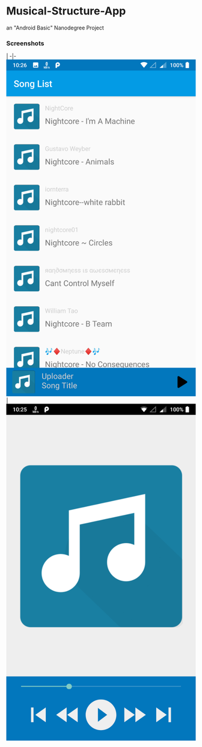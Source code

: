 # Musical-Structure-App
an "Android Basic" Nanodegree Project

### Screenshots
 |
-|-
![1](/Screenshots/1.png) | ![2](/Screenshots/2.png)
